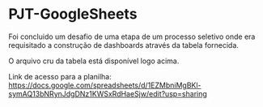 # PJT-GoogleSheets
Foi concluido um desafio de uma etapa de um processo seletivo onde era requisitado a construção de dashboards através da tabela fornecida.


O arquivo cru da tabela está disponível logo acima. 

Link de acesso para a planilha: https://docs.google.com/spreadsheets/d/1EZMbniMgBKl-symAQ13bNRynJdgDNz1KWSxRdHaeSjw/edit?usp=sharing
